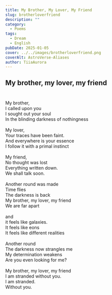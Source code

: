 ```yaml
---
title: My Brother, My Lover, My Friend
slug: brotherloverfriend
description: ""
category:
  - Poems
tags:
  - Dream
  - English
pubDate: 2025-01-05
cover: ../../images/brotherloverfriend.png
coverAlt: AstroVerse-Aliases
author: TiiaAurora
---
```


## My brother, my lover, my friend<br><br>

My brother,<br>
I called upon you<br>
I sought out your soul<br>
In the blinding darkness of nothingness<br><br>
My lover,<br>
Your traces have been faint.<br>
And everywhere is your essence<br>
I follow it with a primal instinct<br><br>
My friend,<br>
No thought was lost<br>
Everything written down.<br>
We shall talk soon.<br><br>
Another round was made<br>
Time flies<br>
The darkness is back<br>
My brother, my lover, my friend<br>
We are far apart<br><br>
and<br>
it feels like galaxies.<br>
It feels like eons<br>
It feels like different realities<br><br>
Another round<br>
The darkness now strangles me<br>
My determination weakens<br>
Are you even looking for me?<br><br>
My brother, my lover, my friend<br>
I am stranded without you.<br>
I am stranded.<br>
Without you.<br>
